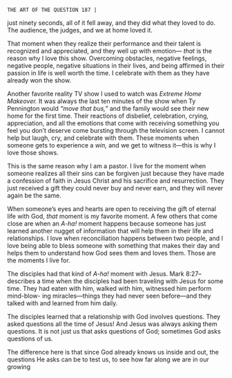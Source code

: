 ```
THE ART OF THE QUESTION 187 |
```
just ninety seconds, all of it fell away, and they did what they loved to do. The
audience, the judges, and we at home loved it.

That moment when they realize their performance and their talent is
recognized and appreciated, and they well up with emotion— _that_ is the reason
why I love this show. Overcoming obstacles, negative feelings, negative people,
negative situations in their lives, and being affirmed in their passion in life is well
worth the time. I celebrate with them as they have already won the show.

Another favorite reality TV show I used to watch was _Extreme Home
Makeover._ It was always the last ten minutes of the show when Ty Pennington
would _“move that bus,”_ and the family would see their new home for the first
time. Their reactions of disbelief, celebration, crying, appreciation, and all the
emotions that come with receiving something you feel you don’t deserve come
bursting through the television screen. I cannot help but laugh, cry, and celebrate
with them. These moments when someone gets to experience a _win,_ and we get
to witness it—this is why I love those shows.

This is the same reason why I am a pastor. I live for the moment when
someone realizes all their sins can be forgiven just because they have made a
confession of faith in Jesus Christ and his sacrifice and resurrection. They just
received a gift they could never buy and never earn, and they will never again
be the same.

When someone’s eyes and hearts are open to receiving the gift of eternal
life with God, _that_ moment is my favorite moment. A few others that come close
are when an _A-ha!_ moment happens because someone has just learned another
nugget of information that will help them in their life and relationships. I love
when reconciliation happens between two people, and I love being able to bless
someone with something that makes their day and helps them to understand
how God sees them and loves them. Those are the moments I live for.

The disciples had that kind of _A-ha!_ moment with Jesus. Mark 8:27–
describes a time when the disciples had been traveling with Jesus for some time.
They had eaten with him, walked with him, witnessed him perform mind-blow-
ing miracles—things they had never seen before—and they talked with and
learned from him daily.

The disciples learned that a relationship with God involves questions.
They asked questions all the time of Jesus! And Jesus was always asking them
questions. It is not just us that asks questions of God; sometimes God asks
questions of us.

The difference here is that since God already knows us inside and out, the
questions He asks can be to test us, to see how far along we are in our growing

